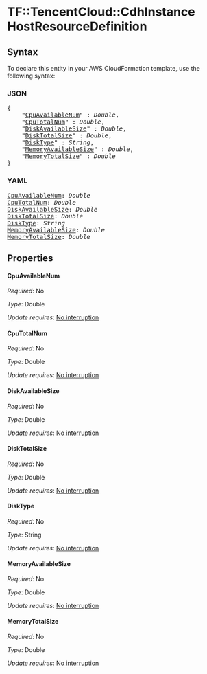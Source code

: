 # TF::TencentCloud::CdhInstance HostResourceDefinition

## Syntax

To declare this entity in your AWS CloudFormation template, use the following syntax:

### JSON

<pre>
{
    "<a href="#cpuavailablenum" title="CpuAvailableNum">CpuAvailableNum</a>" : <i>Double</i>,
    "<a href="#cputotalnum" title="CpuTotalNum">CpuTotalNum</a>" : <i>Double</i>,
    "<a href="#diskavailablesize" title="DiskAvailableSize">DiskAvailableSize</a>" : <i>Double</i>,
    "<a href="#disktotalsize" title="DiskTotalSize">DiskTotalSize</a>" : <i>Double</i>,
    "<a href="#disktype" title="DiskType">DiskType</a>" : <i>String</i>,
    "<a href="#memoryavailablesize" title="MemoryAvailableSize">MemoryAvailableSize</a>" : <i>Double</i>,
    "<a href="#memorytotalsize" title="MemoryTotalSize">MemoryTotalSize</a>" : <i>Double</i>
}
</pre>

### YAML

<pre>
<a href="#cpuavailablenum" title="CpuAvailableNum">CpuAvailableNum</a>: <i>Double</i>
<a href="#cputotalnum" title="CpuTotalNum">CpuTotalNum</a>: <i>Double</i>
<a href="#diskavailablesize" title="DiskAvailableSize">DiskAvailableSize</a>: <i>Double</i>
<a href="#disktotalsize" title="DiskTotalSize">DiskTotalSize</a>: <i>Double</i>
<a href="#disktype" title="DiskType">DiskType</a>: <i>String</i>
<a href="#memoryavailablesize" title="MemoryAvailableSize">MemoryAvailableSize</a>: <i>Double</i>
<a href="#memorytotalsize" title="MemoryTotalSize">MemoryTotalSize</a>: <i>Double</i>
</pre>

## Properties

#### CpuAvailableNum

_Required_: No

_Type_: Double

_Update requires_: [No interruption](https://docs.aws.amazon.com/AWSCloudFormation/latest/UserGuide/using-cfn-updating-stacks-update-behaviors.html#update-no-interrupt)

#### CpuTotalNum

_Required_: No

_Type_: Double

_Update requires_: [No interruption](https://docs.aws.amazon.com/AWSCloudFormation/latest/UserGuide/using-cfn-updating-stacks-update-behaviors.html#update-no-interrupt)

#### DiskAvailableSize

_Required_: No

_Type_: Double

_Update requires_: [No interruption](https://docs.aws.amazon.com/AWSCloudFormation/latest/UserGuide/using-cfn-updating-stacks-update-behaviors.html#update-no-interrupt)

#### DiskTotalSize

_Required_: No

_Type_: Double

_Update requires_: [No interruption](https://docs.aws.amazon.com/AWSCloudFormation/latest/UserGuide/using-cfn-updating-stacks-update-behaviors.html#update-no-interrupt)

#### DiskType

_Required_: No

_Type_: String

_Update requires_: [No interruption](https://docs.aws.amazon.com/AWSCloudFormation/latest/UserGuide/using-cfn-updating-stacks-update-behaviors.html#update-no-interrupt)

#### MemoryAvailableSize

_Required_: No

_Type_: Double

_Update requires_: [No interruption](https://docs.aws.amazon.com/AWSCloudFormation/latest/UserGuide/using-cfn-updating-stacks-update-behaviors.html#update-no-interrupt)

#### MemoryTotalSize

_Required_: No

_Type_: Double

_Update requires_: [No interruption](https://docs.aws.amazon.com/AWSCloudFormation/latest/UserGuide/using-cfn-updating-stacks-update-behaviors.html#update-no-interrupt)

